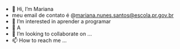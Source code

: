 - 👋 Hi, I’m  Mariana
-  meu email de contato é @mariana.nunes.santos@escola.pr.gov.br
-  👀 I’m interested in aprender a programar 
- 🌱   A
- 💞️ I’m looking to collaborate on ...
- 📫 How to reach me ...


